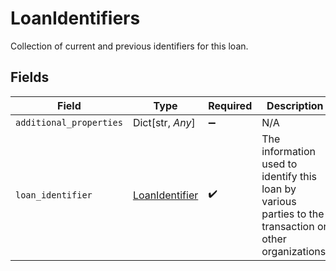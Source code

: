 # LoanIdentifiers

Collection of current and previous identifiers for this loan.


## Fields

| Field                                                                                                    | Type                                                                                                     | Required                                                                                                 | Description                                                                                              |
| -------------------------------------------------------------------------------------------------------- | -------------------------------------------------------------------------------------------------------- | -------------------------------------------------------------------------------------------------------- | -------------------------------------------------------------------------------------------------------- |
| `additional_properties`                                                                                  | Dict[str, *Any*]                                                                                         | :heavy_minus_sign:                                                                                       | N/A                                                                                                      |
| `loan_identifier`                                                                                        | [LoanIdentifier](../../models/shared/loanidentifier.md)                                                  | :heavy_check_mark:                                                                                       | The information used to identify this loan by various parties to the transaction or other organizations. |